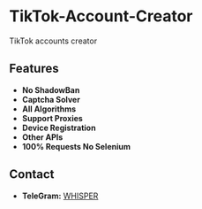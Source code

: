# TikTok-Account-Creator
TikTok accounts creator
## Features
- **No ShadowBan**
- **Captcha Solver**
- **All Algorithms**
- **Support Proxies**
- **Device Registration**
- **Other APIs**
- **100% Requests No Selenium**

## Contact
- **TeleGram:** [WHISPER](https://t.me/WHI3PER)
